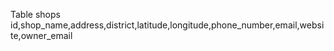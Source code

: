 Table shops
id,shop_name,address,district,latitude,longitude,phone_number,email,website,owner_email

